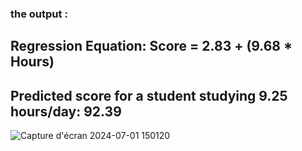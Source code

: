### the output : 
## Regression Equation: Score = 2.83 + (9.68 * Hours)
## Predicted score for a student studying 9.25 hours/day: 92.39
![Capture d'écran 2024-07-01 150120](https://github.com/tass25/Predict-Student-Scores-with-Linear-Regression/assets/101891297/353725d5-068a-4f7a-a6d3-32958f91f1a4)
